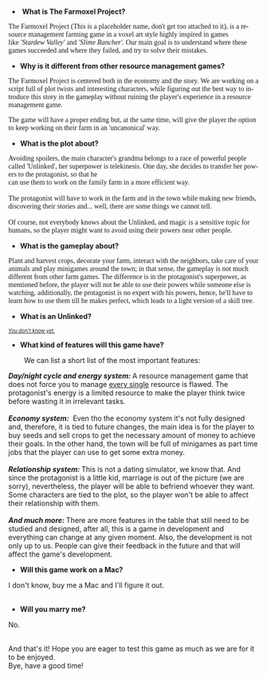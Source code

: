 <p></p><ul style="text-align: left;"><li>&nbsp;<b>What is The Farmoxel Project?</b></li></ul><p></p><p></p><div style="line-height: normal;"><span lang="EN-US" style="font-family: &quot;Times New Roman&quot;, serif;">The Farmoxel Project (This is a placeholder name, don't get too attached to it), is a resource management farming game in a voxel art style highly inspired in games like&nbsp;<i>'Stardew Valley'&nbsp;</i>and&nbsp;<i>'Slime Rancher'.</i>&nbsp;Our main goal is to understand where these games succeeded and where they failed, and try to solve their mistakes.</span></div><p></p><ul><li><b>Why is it different from other resource management games?</b></li></ul><div><p class="MsoNormal" style="line-height: normal; margin-bottom: 0cm;"><span lang="EN-US" style="font-family: &quot;Times New Roman&quot;, serif;">The Farmoxel Project is centered both in the economy and the story. We are working on a script full of plot twists and interesting characters, while figuring out the best way to introduce this story in the gameplay without ruining the player's experience in a resource management game.</span></p><p class="MsoNormal" style="line-height: normal; margin-bottom: 0cm;"><span lang="EN-US" style="font-family: &quot;Times New Roman&quot;, serif;">The game will have a proper ending but, at the same time, will give the player the option to keep working on their farm in an 'uncanonical' way.</span></p></div><div><ul><li><b>What is the plot about?</b></li></ul><div><div style="line-height: normal; margin-bottom: 0cm;"><span lang="EN-US" style="font-family: &quot;Times New Roman&quot;, serif;">Avoiding spoilers, the main character's grandma belongs to a race of powerful people called 'Unlinked', her superpower is telekinesis. One day, she decides to transfer her powers to the protagonist, so that he&nbsp;</span></div><div style="line-height: normal; margin-bottom: 0cm;"><span lang="EN-US" style="font-family: &quot;Times New Roman&quot;, serif;">can use them to work on the family farm in a more efficient way.</span></div><div style="line-height: normal; margin-bottom: 0cm;"><span lang="EN-US" style="font-family: &quot;Times New Roman&quot;, serif;"><br /></span><span lang="EN-US" style="font-family: &quot;Times New Roman&quot;, serif;">The protagonist will have to work in the farm and in the town while making new friends, discovering their stories and... well, there are some things we cannot tell.</span></div><div style="line-height: normal; margin-bottom: 0cm;"><span lang="EN-US" style="font-family: &quot;Times New Roman&quot;, serif;"><br /></span><span lang="EN-US" style="font-family: &quot;Times New Roman&quot;, serif;">Of course, not everybody knows about the Unlinked, and magic is a sensitive topic for humans, so the player might want to avoid using their powers near other people.</span></div></div></div><div><ul><li><b>What is the gameplay about?</b></li></ul><div><div style="line-height: normal; margin-bottom: 0cm;"><span lang="EN-US" style="font-family: &quot;Times New Roman&quot;, serif;">Plant and harvest crops, decorate your farm, interact with the neighbors, take care of your animals and play minigames around the town; in that sense, the gameplay is not much different from other farm games. The difference is in the protagonist's superpower, as mentioned before, the player will not be able to use their powers while someone else is watching, additionally, the protagonist is no expert with his powers, hence, he'll have to learn how to use them</span><span style="font-family: &quot;Times New Roman&quot;, serif;">&nbsp;till he makes perfect, which leads to a light version of a skill tree.</span></div></div></div><div><ul><li><b>What is an Unlinked?</b></li></ul><div><u><i><span style="font-size: x-small;">You don't know yet.</span></i></u></div></div><div><ul><li><b>What kind of features will this game have?</b></li></ul><div>&nbsp;&nbsp; &nbsp;&nbsp;&nbsp; &nbsp;We can list a short list of the most important features:</div></div><p></p><b><i>Day/night cycle and energy system:&nbsp;</i></b>A resource management game that does not force you to manage&nbsp;<u>every single</u>&nbsp;resource is flawed. The protagonist's energy is a limited resource to make the player think twice before wasting it in irrelevant tasks.&nbsp;<div><span style="font-family: inherit;"><br /><b style="font-style: italic;">Economy system:</b>&nbsp;&nbsp;Even tho the economy system it's not fully designed and, therefore, it is tied to future changes, the main idea is for the player to buy seeds and sell crops to get the necessary amount of money to achieve their goals. In the other hand, the town will be full of minigames as part time jobs that the player can use to get some extra money.</span></div><div><span style="font-family: inherit;"><br /><i style="font-weight: bold;">Relationship system:&nbsp;</i>This is not a dating simulator, we know that. And since the protagonist is a little kid, marriage is out of the picture (we are sorry), nevertheless, the player will be able to befriend whoever they want. Some characters are tied to the plot, so the player won't be able to affect their relationship with them.</span></div><div><span style="font-family: inherit;"><br /><i style="font-weight: bold;">And much more:&nbsp;</i>There are more features in the table that still need to be studied and designed, after all, this is a game in development and everything can change at any given moment. Also, the development is not only up to us. People can give their feedback in the future and that will affect the game's development.</span></div><p style="text-align: left;"></p><ul style="text-align: left;"><li><b>Will this game work on a Mac?</b></li></ul><div>I don't know, buy me a Mac and I'll figure it out.</div><div><br /></div><div><ul style="text-align: left;"><li><b>Will you marry me?</b></li></ul><div>No.</div></div><p></p><span><!--more--></span><div><br /></div><div>And that's it! Hope you are eager to test this game as much as we are for it to be enjoyed.</div><div>Bye, have a good time!</div>